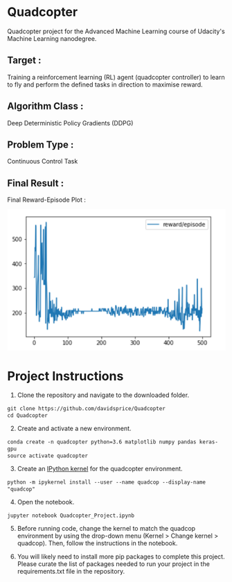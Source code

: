 # Quadcopter
Quadcopter project for the Advanced Machine Learning course of Udacity's Machine Learning nanodegree.

## Target :
Training a reinforcement learning (RL) agent (quadcopter controller) to learn to fly and perform the defined tasks in direction to maximise reward.

## Algorithm Class :
Deep Deterministic Policy Gradients (DDPG)

## Problem Type :
Continuous Control Task

## Final Result :
Final Reward-Episode Plot :

![](Final_Quadcopter_Reward_Plot.png)

# Project Instructions
1. Clone the repository and navigate to the downloaded folder.

~~~~
git clone https://github.com/davidsprice/Quadcopter
cd Quadcopter
~~~~

2. Create and activate a new environment.

~~~~
conda create -n quadcopter python=3.6 matplotlib numpy pandas keras-gpu
source activate quadcopter
~~~~

3. Create an [IPython kernel](https://ipython.readthedocs.io/en/stable/install/kernel_install.html) for the quadcopter environment.

~~~~
python -m ipykernel install --user --name quadcop --display-name "quadcop"
~~~~

4. Open the notebook.

~~~~
jupyter notebook Quadcopter_Project.ipynb
~~~~

5. Before running code, change the kernel to match the quadcop environment by using the drop-down menu (Kernel > Change kernel > quadcop). Then, follow the instructions in the notebook.

6. You will likely need to install more pip packages to complete this project. Please curate the list of packages needed to run your project in the requirements.txt file in the repository.

